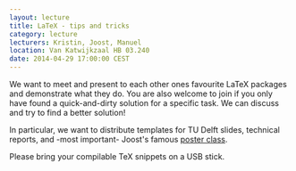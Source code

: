 ```yaml
---
layout: lecture
title: LaTeX - tips and tricks
category: lecture
lecturers: Kristin, Joost, Manuel
location: Van Katwijkzaal HB 03.240
date: 2014-04-29 17:00:00 CEST
---
```


We want to meet and present to each other ones favourite LaTeX packages and demonstrate what they do. You are also welcome to join if you only have found a quick-and-dirty solution for a specific task. We can discuss and try to find a better solution!

In particular, we want to distribute templates for TU Delft slides, technical reports, and -most important- Joost's famous [poster class].

Please bring your compilable TeX snippets on a USB stick.

[poster class]: https://github.com/joostvanzwieten/tudelft-poster
